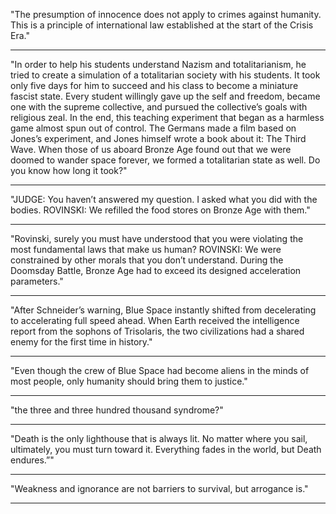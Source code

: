 
"The presumption of innocence does not apply to crimes against humanity. This is a principle of international law established at the start of the Crisis Era."

---------

"In order to help his students understand Nazism and totalitarianism, he tried to create a simulation of a totalitarian society with his students. It took only five days for him to succeed and his class to become a miniature fascist state. Every student willingly gave up the self and freedom, became one with the supreme collective, and pursued the collective’s goals with religious zeal. In the end, this teaching experiment that began as a harmless game almost spun out of control. The Germans made a film based on Jones’s experiment, and Jones himself wrote a book about it: The Third Wave. When those of us aboard Bronze Age found out that we were doomed to wander space forever, we formed a totalitarian state as well. Do you know how long it took?"

---------

"JUDGE: You haven’t answered my question. I asked what you did with the bodies. ROVINSKI: We refilled the food stores on Bronze Age with them."

---------

"Rovinski, surely you must have understood that you were violating the most fundamental laws that make us human? ROVINSKI: We were constrained by other morals that you don’t understand. During the Doomsday Battle, Bronze Age had to exceed its designed acceleration parameters."

---------

"After Schneider’s warning, Blue Space instantly shifted from decelerating to accelerating full speed ahead. When Earth received the intelligence report from the sophons of Trisolaris, the two civilizations had a shared enemy for the first time in history."

---------

"Even though the crew of Blue Space had become aliens in the minds of most people, only humanity should bring them to justice."

---------

"the three and three hundred thousand syndrome?"

---------

"Death is the only lighthouse that is always lit. No matter where you sail, ultimately, you must turn toward it. Everything fades in the world, but Death endures.”"

---------

"Weakness and ignorance are not barriers to survival, but arrogance is."

---------
